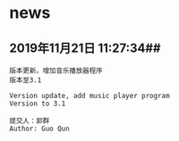 # news #

## 2019年11月21日 11:27:34##
	版本更新，增加音乐播放器程序
	版本至3.1

	Version update, add music player program
	Version to 3.1

	提交人：郭群
	Author: Guo Qun